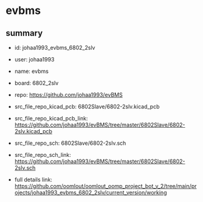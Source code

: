 # evbms
 
## summary 
* id: johaa1993_evbms_6802_2slv
* user: johaa1993
* name: evbms
* board: 6802_2slv
* repo: https://github.com/johaa1993/evBMS
* src_file_repo_kicad_pcb: 6802Slave/6802-2slv.kicad_pcb
* src_file_repo_kicad_pcb_link: https://github.com/johaa1993/evBMS/tree/master/6802Slave/6802-2slv.kicad_pcb


* src_file_repo_sch: 6802Slave/6802-2slv.sch
* src_file_repo_sch_link: https://github.com/johaa1993/evBMS/tree/master/6802Slave/6802-2slv.sch
* full details link: https://github.com/oomlout/oomlout_oomp_project_bot_v_2/tree/main/projects/johaa1993_evbms_6802_2slv/current_version/working  







